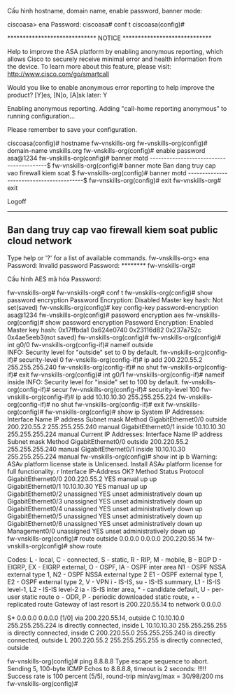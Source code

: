 Cấu hình hostname, domain name, enable password, banner mode:

ciscoasa> ena
Password: 
ciscoasa# conf t
ciscoasa(config)# 

***************************** NOTICE *****************************

Help to improve the ASA platform by enabling anonymous reporting,
which allows Cisco to securely receive minimal error and health
information from the device. To learn more about this feature,
please visit: http://www.cisco.com/go/smartcall

Would you like to enable anonymous error reporting to help improve
the product? [Y]es, [N]o, [A]sk later: Y

Enabling anonymous reporting.
Adding "call-home reporting anonymous" to running configuration...

Please remember to save your configuration.

ciscoasa(config)# hostname fw-vnskills-org
fw-vnskills-org(config)# domain-name vnskills.org
fw-vnskills-org(config)# enable password asa@1234
fw-vnskills-org(config)# banner motd -----------------------------------------$
fw-vnskills-org(config)# banner mote Ban dang truy cap vao firewall kiem soat $
fw-vnskills-org(config)# banner motd -----------------------------------------$
fw-vnskills-org(config)# exit
fw-vnskills-org# exit

Logoff

-------------------------------------------
Ban dang truy cap vao firewall kiem soat public cloud network
-------------------------------------------
Type help or '?' for a list of available commands.
fw-vnskills-org> ena
Password: 
Invalid password
Password: ********
fw-vnskills-org# 


Cấu hình AES mã hóa Password:

fw-vnskills-org# 
fw-vnskills-org# conf t
fw-vnskills-org(config)# show password encryption 
Password Encryption: Disabled
Master key hash: Not set(saved)
fw-vnskills-org(config)# key config-key password-encryption asa@1234
fw-vnskills-org(config)# password encryption aes 
fw-vnskills-org(config)# show password encryption 
Password Encryption: Enabled
Master key hash: 0x17ffbda1 0x624e0740 0x23116d82 0x237a752c 0x4ae5eeb3(not saved)
fw-vnskills-org(config)# 
fw-vnskills-org(config)# int g0/0
fw-vnskills-org(config-if)# nameif outside                     
INFO: Security level for "outside" set to 0 by default.
fw-vnskills-org(config-if)# security-level 0
fw-vnskills-org(config-if)# ip add 200.220.55.2 255.255.255.240
fw-vnskills-org(config-if)# no shut
fw-vnskills-org(config-if)# exit
fw-vnskills-org(config)# int g0/1
fw-vnskills-org(config-if)# nameif inside
INFO: Security level for "inside" set to 100 by default.
fw-vnskills-org(config-if)# secur
fw-vnskills-org(config-if)# security-level 100
fw-vnskills-org(config-if)# ip add 10.10.10.30 255.255.255.224
fw-vnskills-org(config-if)# no shut
fw-vnskills-org(config-if)# exit
fw-vnskills-org(config)# 
fw-vnskills-org(config)# show ip
System IP Addresses:
Interface                Name                   IP address      Subnet mask     Method 
GigabitEthernet0/0       outside                200.220.55.2    255.255.255.240 manual
GigabitEthernet0/1       inside                 10.10.10.30     255.255.255.224 manual
Current IP Addresses:
Interface                Name                   IP address      Subnet mask     Method 
GigabitEthernet0/0       outside                200.220.55.2    255.255.255.240 manual
GigabitEthernet0/1       inside                 10.10.10.30     255.255.255.224 manual
fw-vnskills-org(config)# show int ip b
Warning: ASAv platform license state is Unlicensed.
Install ASAv platform license for full functionality.
r
Interface                  IP-Address      OK? Method Status                Protocol
GigabitEthernet0/0         200.220.55.2    YES manual up                    up  
GigabitEthernet0/1         10.10.10.30     YES manual up                    up  
GigabitEthernet0/2         unassigned      YES unset  administratively down up  
GigabitEthernet0/3         unassigned      YES unset  administratively down up  
GigabitEthernet0/4         unassigned      YES unset  administratively down up  
GigabitEthernet0/5         unassigned      YES unset  administratively down up  
GigabitEthernet0/6         unassigned      YES unset  administratively down up  
Management0/0              unassigned      YES unset  administratively down up  
fw-vnskills-org(config)# route outside 0.0.0.0 0.0.0.0 200.220.55.14
fw-vnskills-org(config)# show route

Codes: L - local, C - connected, S - static, R - RIP, M - mobile, B - BGP
       D - EIGRP, EX - EIGRP external, O - OSPF, IA - OSPF inter area 
       N1 - OSPF NSSA external type 1, N2 - OSPF NSSA external type 2
       E1 - OSPF external type 1, E2 - OSPF external type 2, V - VPN
       i - IS-IS, su - IS-IS summary, L1 - IS-IS level-1, L2 - IS-IS level-2
       ia - IS-IS inter area, * - candidate default, U - per-user static route
       o - ODR, P - periodic downloaded static route, + - replicated route
Gateway of last resort is 200.220.55.14 to network 0.0.0.0

S*       0.0.0.0 0.0.0.0 [1/0] via 200.220.55.14, outside
C        10.10.10.0 255.255.255.224 is directly connected, inside
L        10.10.10.30 255.255.255.255 is directly connected, inside
C        200.220.55.0 255.255.255.240 is directly connected, outside
L        200.220.55.2 255.255.255.255 is directly connected, outside

fw-vnskills-org(config)# ping 8.8.8.8
Type escape sequence to abort.
Sending 5, 100-byte ICMP Echos to 8.8.8.8, timeout is 2 seconds:
!!!!!
Success rate is 100 percent (5/5), round-trip min/avg/max = 30/98/200 ms
fw-vnskills-org(config)# 




